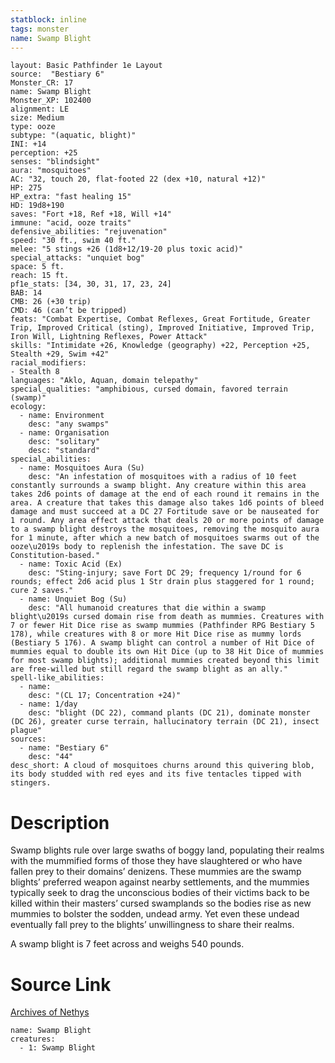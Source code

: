 ```yaml
---
statblock: inline
tags: monster
name: Swamp Blight
---
```

```statblock
layout: Basic Pathfinder 1e Layout
source:  "Bestiary 6"
Monster_CR: 17
name: Swamp Blight
Monster_XP: 102400
alignment: LE
size: Medium
type: ooze
subtype: "(aquatic, blight)"
INI: +14
perception: +25
senses: "blindsight"
aura: "mosquitoes"
AC: "32, touch 20, flat-footed 22 (dex +10, natural +12)"
HP: 275
HP_extra: "fast healing 15"
HD: 19d8+190
saves: "Fort +18, Ref +18, Will +14"
immune: "acid, ooze traits"
defensive_abilities: "rejuvenation"
speed: "30 ft., swim 40 ft."
melee: "5 stings +26 (1d8+12/19-20 plus toxic acid)"
special_attacks: "unquiet bog"
space: 5 ft.
reach: 15 ft.
pf1e_stats: [34, 30, 31, 17, 23, 24]
BAB: 14
CMB: 26 (+30 trip)
CMD: 46 (can’t be tripped)
feats: "Combat Expertise, Combat Reflexes, Great Fortitude, Greater Trip, Improved Critical (sting), Improved Initiative, Improved Trip, Iron Will, Lightning Reflexes, Power Attack"
skills: "Intimidate +26, Knowledge (geography) +22, Perception +25, Stealth +29, Swim +42"
racial_modifiers:
- Stealth 8
languages: "Aklo, Aquan, domain telepathy"
special_qualities: "amphibious, cursed domain, favored terrain (swamp)"
ecology:
  - name: Environment
    desc: "any swamps"
  - name: Organisation
    desc: "solitary"
    desc: "standard"
special_abilities:
  - name: Mosquitoes Aura (Su)
    desc: "An infestation of mosquitoes with a radius of 10 feet constantly surrounds a swamp blight. Any creature within this area takes 2d6 points of damage at the end of each round it remains in the area. A creature that takes this damage also takes 1d6 points of bleed damage and must succeed at a DC 27 Fortitude save or be nauseated for 1 round. Any area effect attack that deals 20 or more points of damage to a swamp blight destroys the mosquitoes, removing the mosquito aura for 1 minute, after which a new batch of mosquitoes swarms out of the ooze\u2019s body to replenish the infestation. The save DC is Constitution-based."
  - name: Toxic Acid (Ex)
    desc: "Sting-injury; save Fort DC 29; frequency 1/round for 6 rounds; effect 2d6 acid plus 1 Str drain plus staggered for 1 round; cure 2 saves."
  - name: Unquiet Bog (Su)
    desc: "All humanoid creatures that die within a swamp blight\u2019s cursed domain rise from death as mummies. Creatures with 7 or fewer Hit Dice rise as swamp mummies (Pathfinder RPG Bestiary 5 178), while creatures with 8 or more Hit Dice rise as mummy lords (Bestiary 5 176). A swamp blight can control a number of Hit Dice of mummies equal to double its own Hit Dice (up to 38 Hit Dice of mummies for most swamp blights); additional mummies created beyond this limit are free-willed but still regard the swamp blight as an ally."
spell-like_abilities:
  - name:
    desc: "(CL 17; Concentration +24)"
  - name: 1/day
    desc: "blight (DC 22), command plants (DC 21), dominate monster (DC 26), greater curse terrain, hallucinatory terrain (DC 21), insect plague"
sources:
  - name: "Bestiary 6"
    desc: "44"
desc_short: A cloud of mosquitoes churns around this quivering blob, its body studded with red eyes and its five tentacles tipped with stingers.
```
# Description
Swamp blights rule over large swaths of boggy land, populating their realms with the mummified forms of those they have slaughtered or who have fallen prey to their domains’ denizens. These mummies are the swamp blights’ preferred weapon against nearby settlements, and the mummies typically seek to drag the unconscious bodies of their victims back to be killed within their masters’ cursed swamplands so the bodies rise as new mummies to bolster the sodden, undead army. Yet even these undead eventually fall prey to the blights’ unwillingness to share their realms. 

A swamp blight is 7 feet across and weighs 540 pounds.
# Source Link
[Archives of Nethys](https://aonprd.com/MonsterDisplay.aspx?ItemName=Swamp%20Blight)
```encounter-table
name: Swamp Blight
creatures:
  - 1: Swamp Blight
```
